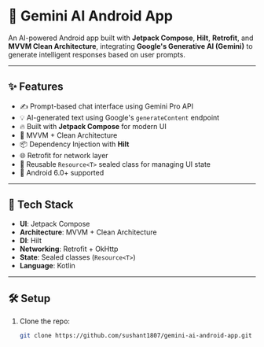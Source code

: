 # 🤖 Gemini AI Android App

An AI-powered Android app built with **Jetpack Compose**, **Hilt**, **Retrofit**, and **MVVM Clean Architecture**, integrating **Google's Generative AI (Gemini)** to generate intelligent responses based on user prompts.

---

## ✨ Features

- ✍️ Prompt-based chat interface using Gemini Pro API
- 💡 AI-generated text using Google's `generateContent` endpoint
- 🔥 Built with **Jetpack Compose** for modern UI
- 🧠 MVVM + Clean Architecture
- 📦 Dependency Injection with **Hilt**
- 🌐 Retrofit for network layer
- 🔄 Reusable `Resource<T>` sealed class for managing UI state
- 📱 Android 6.0+ supported

---

## 🔧 Tech Stack

- **UI**: Jetpack Compose
- **Architecture**: MVVM + Clean Architecture
- **DI**: Hilt
- **Networking**: Retrofit + OkHttp
- **State**: Sealed classes (`Resource<T>`)
- **Language**: Kotlin

---

## 🛠 Setup

1. Clone the repo:
   ```bash
   git clone https://github.com/sushant1807/gemini-ai-android-app.git
